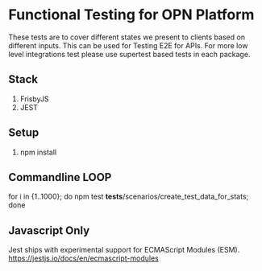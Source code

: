 # Functional Testing for OPN Platform
These tests are to cover different states we present to clients based on different inputs. 
This can be used for Testing E2E for APIs. For more low level integrations test please use supertest based tests in each package.

## Stack
1. FrisbyJS
2. JEST

## Setup
1. npm install



## Commandline LOOP
for i in {1..1000}; do npm test __tests__/scenarios/create_test_data_for_stats; done

## Javascript Only
Jest ships with experimental support for ECMAScript Modules (ESM).
https://jestjs.io/docs/en/ecmascript-modules